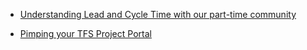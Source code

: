 


* [Understanding Lead and Cycle Time with our part-time community](https://blogs.msdn.microsoft.com/visualstudioalmrangers/2016/10/05/understanding-lead-and-cycle-time-with-our-part-time-community/)


* [Pimping your TFS Project Portal](http://paulstovell.com/blog/tfs-sharepoint-portal)

